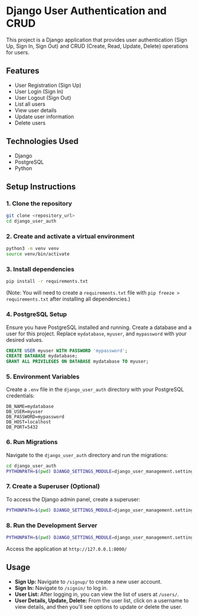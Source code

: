 # Django User Authentication and CRUD

This project is a Django application that provides user authentication (Sign Up, Sign In, Sign Out) and CRUD (Create, Read, Update, Delete) operations for users.

## Features

- User Registration (Sign Up)
- User Login (Sign In)
- User Logout (Sign Out)
- List all users
- View user details
- Update user information
- Delete users

## Technologies Used

- Django
- PostgreSQL
- Python

## Setup Instructions

### 1. Clone the repository

```bash
git clone <repository_url>
cd django_user_auth
```

### 2. Create and activate a virtual environment

```bash
python3 -m venv venv
source venv/bin/activate
```

### 3. Install dependencies

```bash
pip install -r requirements.txt
```

(Note: You will need to create a `requirements.txt` file with `pip freeze > requirements.txt` after installing all dependencies.)

### 4. PostgreSQL Setup

Ensure you have PostgreSQL installed and running. Create a database and a user for this project. Replace `mydatabase`, `myuser`, and `mypassword` with your desired values.

```sql
CREATE USER myuser WITH PASSWORD 'mypassword';
CREATE DATABASE mydatabase;
GRANT ALL PRIVILEGES ON DATABASE mydatabase TO myuser;
```

### 5. Environment Variables

Create a `.env` file in the `django_user_auth` directory with your PostgreSQL credentials:

```
DB_NAME=mydatabase
DB_USER=myuser
DB_PASSWORD=mypassword
DB_HOST=localhost
DB_PORT=5432
```

### 6. Run Migrations

Navigate to the `django_user_auth` directory and run the migrations:

```bash
cd django_user_auth
PYTHONPATH=$(pwd) DJANGO_SETTINGS_MODULE=django_user_management.settings python3 manage.py migrate
```

### 7. Create a Superuser (Optional)

To access the Django admin panel, create a superuser:

```bash
PYTHONPATH=$(pwd) DJANGO_SETTINGS_MODULE=django_user_management.settings python3 manage.py createsuperuser
```

### 8. Run the Development Server

```bash
PYTHONPATH=$(pwd) DJANGO_SETTINGS_MODULE=django_user_management.settings python3 manage.py runserver
```

Access the application at `http://127.0.0.1:8000/`

## Usage

- **Sign Up:** Navigate to `/signup/` to create a new user account.
- **Sign In:** Navigate to `/signin/` to log in.
- **User List:** After logging in, you can view the list of users at `/users/`.
- **User Details, Update, Delete:** From the user list, click on a username to view details, and then you'll see options to update or delete the user.

